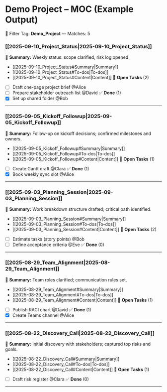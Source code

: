 # Demo Project – MOC (Example Output)

🔎 Filter Tag: **Demo_Project** — Matches: 5

### [[2025-09-10_Project_Status|2025-09-10_Project_Status]]
📌 **Summary:** Weekly status: scope clarified, risk log opened.
- [[2025-09-10_Project_Status#Summary|Summary]]
- [[2025-09-10_Project_Status#To-dos|To-dos]]
- [[2025-09-10_Project_Status#Content|Content]]
📝 **Open Tasks** (2)
- [ ] Draft one-page project brief @Alice
- [ ] Prepare stakeholder outreach list @David
✅ **Done** (1)
- [x] Set up shared folder @Bob
---

### [[2025-09-05_Kickoff_Followup|2025-09-05_Kickoff_Followup]]
📌 **Summary:** Follow-up on kickoff decisions; confirmed milestones and owners.
- [[2025-09-05_Kickoff_Followup#Summary|Summary]]
- [[2025-09-05_Kickoff_Followup#To-dos|To-dos]]
- [[2025-09-05_Kickoff_Followup#Content|Content]]
📝 **Open Tasks** (1)
- [ ] Create Gantt draft @Clara
✅ **Done** (1)
- [x] Book weekly sync slot @Alice
---

### [[2025-09-03_Planning_Session|2025-09-03_Planning_Session]]
📌 **Summary:** Work breakdown structure drafted; critical path identified.
- [[2025-09-03_Planning_Session#Summary|Summary]]
- [[2025-09-03_Planning_Session#To-dos|To-dos]]
- [[2025-09-03_Planning_Session#Content|Content]]
📝 **Open Tasks** (2)
- [ ] Estimate tasks (story points) @Bob
- [ ] Define acceptance criteria @Eve
✅ **Done** (0)
---

### [[2025-08-29_Team_Alignment|2025-08-29_Team_Alignment]]
📌 **Summary:** Team roles clarified; communication rules set.
- [[2025-08-29_Team_Alignment#Summary|Summary]]
- [[2025-08-29_Team_Alignment#To-dos|To-dos]]
- [[2025-08-29_Team_Alignment#Content|Content]]
📝 **Open Tasks** (1)
- [ ] Publish RACI chart @David
✅ **Done** (1)
- [x] Create Teams channel @Alice
---

### [[2025-08-22_Discovery_Call|2025-08-22_Discovery_Call]]
📌 **Summary:** Initial discovery with stakeholders; captured top risks and goals.
- [[2025-08-22_Discovery_Call#Summary|Summary]]
- [[2025-08-22_Discovery_Call#To-dos|To-dos]]
- [[2025-08-22_Discovery_Call#Content|Content]]
📝 **Open Tasks** (1)
- [ ] Draft risk register @Clara
✅ **Done** (0)
---
